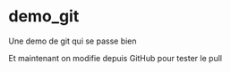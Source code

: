 demo_git
========

Une demo de git qui se passe bien

Et maintenant on modifie depuis GitHub pour tester le pull
